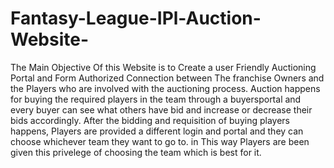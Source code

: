 # Fantasy-League-IPl-Auction-Website-
The Main Objective Of this Website is to Create a user Friendly Auctioning Portal and
Form Authorized Connection between The franchise Owners and the Players who are involved with the auctioning process.
Auction happens for buying the required players in the team through a buyersportal and every buyer can see what others have bid 
and increase or decrease their bids accordingly.
After the bidding and requisition of buying players happens,
Players are provided a different login and portal and they can choose whichever team they want to go to.
in This way Players are been given this privelege of choosing the team which is best for it.


